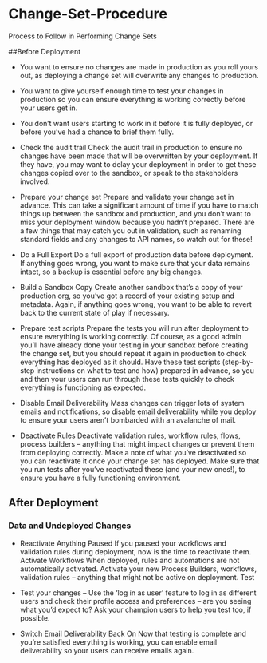 # Change-Set-Procedure
Process to Follow in Performing Change Sets

##Before Deployment


+ You want to ensure no changes are made in production as you roll yours out, as deploying a change set will overwrite any changes to production.

+ You want to give yourself enough time to test your changes in production so you can ensure everything is working correctly before your users get in.

+ You don’t want users starting to work in it before it is fully deployed, or before you’ve had a chance to brief them fully.

+ Check the audit trail Check the audit trail in production to ensure no changes have been made that will be overwritten by your deployment. If they have, you may want to delay your deployment in order to get these changes copied over to the sandbox, or speak to the stakeholders involved.

+ Prepare your change set Prepare and validate your change set in advance. This can take a significant amount of time if you have to match things up between the sandbox and production, and you don’t want to miss your deployment window because you hadn’t prepared. There are a few things that may catch you out in validation, such as renaming standard fields and any changes to API names, so watch out for these!

+ Do a Full Export Do a full export of production data before deployment. If anything goes wrong, you want to make sure that your data remains intact, so a backup is essential before any big changes.

+ Build a Sandbox Copy Create another sandbox that’s a copy of your production org, so you’ve got a record of your existing setup and metadata. Again, if anything goes wrong, you want to be able to revert back to the current state of play if necessary.

+ Prepare test scripts Prepare the tests you will run after deployment to ensure everything is working correctly. Of course, as a good admin you’ll have already done your testing in your sandbox before creating the change set, but you should repeat it again in production to check everything has deployed as it should. Have these test scripts (step-by-step instructions on what to test and how) prepared in advance, so you and then your users can run through these tests quickly to check everything is functioning as expected.

+ Disable Email Deliverability Mass changes can trigger lots of system emails and notifications, so disable email deliverability while you deploy to ensure your users aren’t bombarded with an avalanche of mail. 

+ Deactivate Rules Deactivate validation rules, workflow rules, flows, process builders – anything that might impact changes or prevent them from deploying correctly. Make a note of what you’ve deactivated so you can reactivate it once your change set has deployed. Make sure that you run tests after you’ve reactivated these (and your new ones!), to ensure you have a fully functioning environment.

## After Deployment

### Data and Undeployed Changes 

+ Reactivate Anything Paused If you paused your workflows and validation rules during deployment, now is the time to reactivate them. Activate Workflows When deployed, rules and automations are not automatically activated. Activate your new Process Builders, workflows, validation rules – anything that might not be active on deployment. Test

+ Test your changes – Use the ‘log in as user’ feature to log in as different users and check their profile access and preferences – are you seeing what you’d expect to? Ask your champion users to help you test too, if possible.

+ Switch Email Deliverability Back On Now that testing is complete and you’re satisfied everything is working, you can enable email deliverability so your users can receive emails again.


